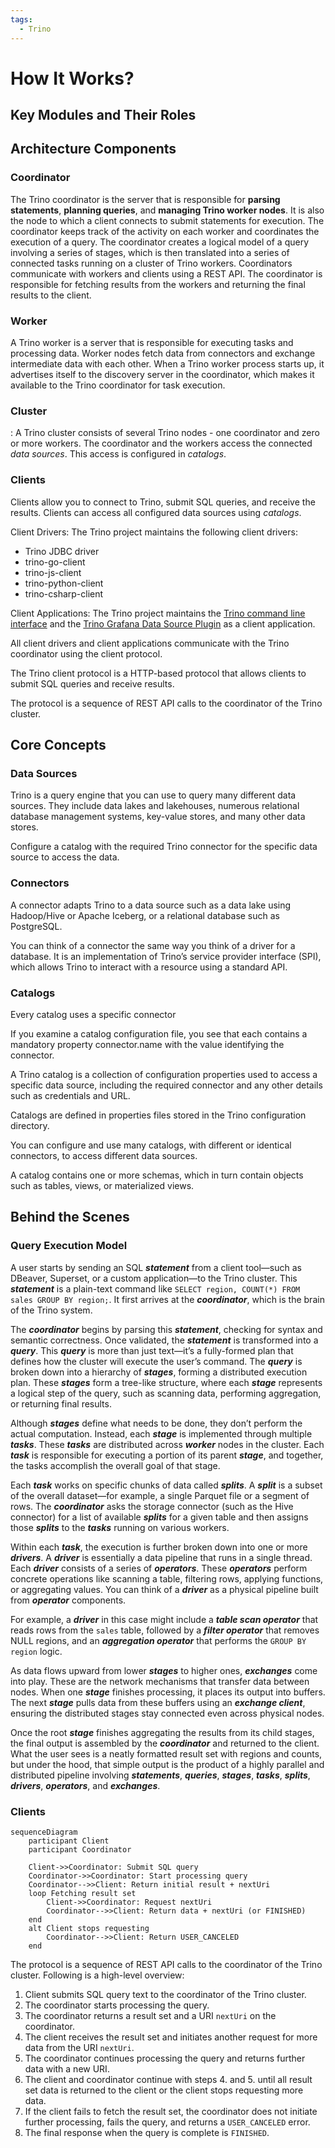 ```yaml
---
tags:
  - Trino
---
```

# How It Works?

## Key Modules and Their Roles

## Architecture Components

### Coordinator

The Trino coordinator is the server that is responsible for **parsing statements**, **planning queries**, and **managing Trino worker nodes**. It is also the node to which a client connects to submit statements for execution. The coordinator keeps track of the activity on each worker and coordinates the execution of a query. The coordinator creates a logical model of a query involving a series of stages, which is then translated into a series of connected tasks running on a cluster of Trino workers. Coordinators communicate with workers and clients using a REST API. The coordinator is responsible for fetching results from the workers and returning the final results to the client.

### Worker

A Trino worker is a server that is responsible for executing tasks and processing data. Worker nodes fetch data from connectors and exchange intermediate data with each other. When a Trino worker process starts up, it advertises itself to the discovery server in the coordinator, which makes it available to the Trino coordinator for task execution.


### Cluster

: A Trino cluster consists of several Trino nodes - one coordinator and zero or more workers. The coordinator and the workers access the connected *data sources*. This access is configured in *catalogs*.

### Clients

Clients allow you to connect to Trino, submit SQL queries, and receive the results. Clients can access all configured data sources using *catalogs*. 

Client Drivers:  The Trino project maintains the following client drivers:

- Trino JDBC driver
- trino-go-client
- trino-js-client
- trino-python-client
- trino-csharp-client

Client Applications: The Trino project maintains the [Trino command line interface](https://trino.io/docs/current/client/cli.html) and the [Trino Grafana Data Source Plugin](https://github.com/trinodb/grafana-trino) as a client application.

All client drivers and client applications communicate with the Trino coordinator using the client protocol.

The Trino client protocol is a HTTP-based protocol that allows clients to submit SQL queries and receive results.

The protocol is a sequence of REST API calls to the coordinator of the Trino cluster.

## Core Concepts

### Data Sources

Trino is a query engine that you can use to query many different data sources. They include data lakes and lakehouses, numerous relational database management systems, key-value stores, and many other data stores.

Configure a catalog with the required Trino connector for the specific data source to access the data.

### Connectors

A connector adapts Trino to a data source such as a data lake using Hadoop/Hive or Apache Iceberg, or a relational database such as PostgreSQL.

You can think of a connector the same way you think of a driver for a database. It is an implementation of Trino’s service provider interface (SPI), which allows Trino to interact with a resource using a standard API.

### Catalogs

Every catalog uses a specific connector

If you examine a catalog configuration file, you see that each contains a mandatory property connector.name with the value identifying the connector.

A Trino catalog is a collection of configuration properties used to access a specific data source, including the required connector and any other details such as credentials and URL.

Catalogs are defined in properties files stored in the Trino configuration directory.

You can configure and use many catalogs, with different or identical connectors, to access different data sources.

A catalog contains one or more schemas, which in turn contain objects such as tables, views, or materialized views.

## Behind the Scenes

### Query Execution Model

A user starts by sending an SQL ***statement*** from a client tool—such as DBeaver, Superset, or a custom application—to the Trino cluster. This ***statement*** is a plain-text command like `SELECT region, COUNT(*) FROM sales GROUP BY region;`. It first arrives at the ***coordinator***, which is the brain of the Trino system.

The ***coordinator*** begins by parsing this ***statement***, checking for syntax and semantic correctness. Once validated, the ***statement*** is transformed into a ***query***. This ***query*** is more than just text—it’s a fully-formed plan that defines how the cluster will execute the user’s command. The ***query*** is broken down into a hierarchy of ***stages***, forming a distributed execution plan. These ***stages*** form a tree-like structure, where each ***stage*** represents a logical step of the query, such as scanning data, performing aggregation, or returning final results.

Although ***stages*** define what needs to be done, they don’t perform the actual computation. Instead, each ***stage*** is implemented through multiple ***tasks***. These ***tasks*** are distributed across ***worker*** nodes in the cluster. Each ***task*** is responsible for executing a portion of its parent ***stage***, and together, the tasks accomplish the overall goal of that stage.

Each ***task*** works on specific chunks of data called ***splits***. A ***split*** is a subset of the overall dataset—for example, a single Parquet file or a segment of rows. The ***coordinator*** asks the storage connector (such as the Hive connector) for a list of available ***splits*** for a given table and then assigns those ***splits*** to the ***tasks*** running on various workers.

Within each ***task***, the execution is further broken down into one or more ***drivers***. A ***driver*** is essentially a data pipeline that runs in a single thread. Each ***driver*** consists of a series of ***operators***. These ***operators*** perform concrete operations like scanning a table, filtering rows, applying functions, or aggregating values. You can think of a ***driver*** as a physical pipeline built from ***operator*** components.

For example, a ***driver*** in this case might include a ***table scan operator*** that reads rows from the `sales` table, followed by a ***filter operator*** that removes NULL regions, and an ***aggregation operator*** that performs the `GROUP BY region` logic.

As data flows upward from lower ***stages*** to higher ones, ***exchanges*** come into play. These are the network mechanisms that transfer data between nodes. When one ***stage*** finishes processing, it places its output into buffers. The next ***stage*** pulls data from these buffers using an ***exchange client***, ensuring the distributed stages stay connected even across physical nodes.

Once the root ***stage*** finishes aggregating the results from its child stages, the final output is assembled by the ***coordinator*** and returned to the client. What the user sees is a neatly formatted result set with regions and counts, but under the hood, that simple output is the product of a highly parallel and distributed pipeline involving ***statements***, ***queries***, ***stages***, ***tasks***, ***splits***, ***drivers***, ***operators***, and ***exchanges***.


### Clients

```mermaid
sequenceDiagram
    participant Client
    participant Coordinator

    Client->>Coordinator: Submit SQL query
    Coordinator->>Coordinator: Start processing query
    Coordinator-->>Client: Return initial result + nextUri
    loop Fetching result set
        Client->>Coordinator: Request nextUri
        Coordinator-->>Client: Return data + nextUri (or FINISHED)
    end
    alt Client stops requesting
        Coordinator-->>Client: Return USER_CANCELED
    end
```

The protocol is a sequence of REST API calls to the coordinator of the Trino cluster. Following is a high-level overview:

1. Client submits SQL query text to the coordinator of the Trino cluster.
2. The coordinator starts processing the query.
3. The coordinator returns a result set and a URI `nextUri` on the coordinator.
4. The client receives the result set and initiates another request for more data from the URI `nextUri`.
5. The coordinator continues processing the query and returns further data with a new URI.
6. The client and coordinator continue with steps 4. and 5. until all result set data is returned to the client or the client stops requesting more data.
7. If the client fails to fetch the result set, the coordinator does not initiate further processing, fails the query, and returns a `USER_CANCELED` error.
8. The final response when the query is complete is `FINISHED`.
